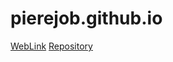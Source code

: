 # pierejob.github.io

[WebLink](https://highrollerlv.github.io/pierejob.github.io/)
[Repository](https://github.com/HighRollerLV/pierejob.github.io.git)
